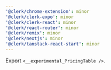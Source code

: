 ```yaml
---
'@clerk/chrome-extension': minor
'@clerk/clerk-expo': minor
'@clerk/clerk-react': minor
'@clerk/react-router': minor
'@clerk/remix': minor
'@clerk/nextjs': minor
'@clerk/tanstack-react-start': minor
---
```


Export `<__experimental_PricingTable />`.
